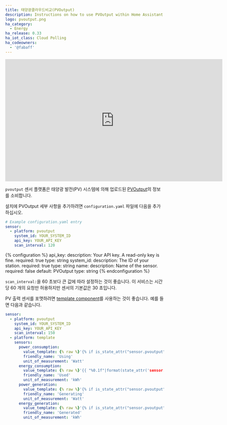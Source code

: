 ```yaml
---
title: 태양광클라우드비교(PVOutput)
description: Instructions on how to use PVOutput within Home Assistant.
logo: pvoutput.png
ha_category:
  - Energy
ha_release: 0.33
ha_iot_class: Cloud Polling
ha_codeowners:
  - '@fabaff'
---
```


<div class='videoWrapper'>
<iframe width="690" height="388" src="https://www.youtube.com/embed/DCOrwp_48TA" frameborder="0" allow="accelerometer; autoplay; encrypted-media; gyroscope; picture-in-picture" allowfullscreen></iframe>
</div>

`pvoutput` 센서 플랫폼은 태양광 발전(PV) 시스템에 의해 업로드된 [PVOutput](https://pvoutput.org/)의 정보를 소비합니다.

설치에 PVOutput 세부 사항을 추가하려면 `configuration.yaml` 파일에 다음을 추가하십시오.

```yaml
# Example configuration.yaml entry
sensor:
  - platform: pvoutput
    system_id: YOUR_SYSTEM_ID
    api_key: YOUR_API_KEY
    scan_interval: 120
```

{% configuration %}
api_key:
  description: Your API key. A read-only key is fine.
  required: true
  type: string
system_id:
  description: The ID of your station.
  required: true
  type: string
name:
  description: Name of the sensor.
  required: false
  default: PVOutput
  type: string
{% endconfiguration %}

<div class='note warning'>

`scan_interval:`을 60 초보다 큰 값에 따라 설정하는 것이 좋습니다. 이 서비스는 시간당 60 개의 요청만 허용하지만 센서의 기본값은 30 초입니다.

</div>

PV 출력 센서를 포맷하려면 [template component](/topics/templating/)를 사용하는 것이 좋습니다. 예를 들면 다음과 같습니다.

```yaml
sensor:
  - platform: pvoutput
    system_id: YOUR_SYSTEM_ID
    api_key: YOUR_API_KEY
    scan_interval: 150
  - platform: template
    sensors:
      power_consumption:
        value_template: {% raw %}'{% if is_state_attr("sensor.pvoutput", "power_consumption", "NaN") %}0{% else %}{{ state_attr('sensor.pvoutput', 'power_consumption') }}{% endif %}'{% endraw %}
        friendly_name: 'Using'
        unit_of_measurement: 'Watt'
      energy_consumption:
        value_template: {% raw %}'{{ "%0.1f"|format(state_attr('sensor.pvoutput', 'energy_consumption')|float/1000) }}'{% endraw %}
        friendly_name: 'Used'
        unit_of_measurement: 'kWh'
      power_generation:
        value_template: {% raw %}'{% if is_state_attr("sensor.pvoutput", "power_generation", "NaN") %}0{% else %}{{ state_attr('sensor.pvoutput', 'power_generation') }}{% endif %}'{% endraw %}
        friendly_name: 'Generating'
        unit_of_measurement: 'Watt'
      energy_generation:
        value_template: {% raw %}'{% if is_state_attr("sensor.pvoutput", "energy_generation", "NaN") %}0{% else %}{{ "%0.2f"|format(state_attr('sensor.pvoutput', 'energy_generation')|float/1000) }}{% endif %}'{% endraw %}
        friendly_name: 'Generated'
        unit_of_measurement: 'kWh'
```
